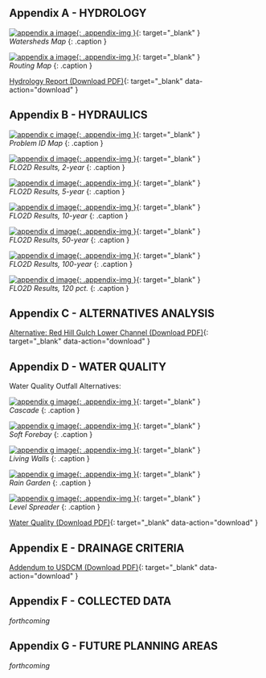 ## Appendix A - HYDROLOGY

[![appendix a image](assets/img/FigureA-1.jpg){: .appendix-img }](assets/img/FigureA-1.jpg){: target="_blank" }   
*Watersheds Map*
{: .caption }

[![appendix a image](assets/img/FigureA-2.jpg){: .appendix-img }](assets/img/FigureA-2.jpg){: target="_blank" }   
*Routing Map*
{: .caption }

[Hydrology Report (Download PDF)](assets/img/Lyons_Hydrology_Report_October_2016.pdf){: target="_blank" data-action="download" } 

## Appendix B - HYDRAULICS

[![appendix c image](assets/img/FigureB-1.jpg){: .appendix-img }](assets/img/FigureB-1.jpg){: target="_blank" }   
*Problem ID Map*
{: .caption }

[![appendix d image](assets/img/FigureB-2.jpg){: .appendix-img }](assets/img/FigureB-2.jpg){: target="_blank" }   
*FLO2D Results, 2-year*
{: .caption }

[![appendix d image](assets/img/FigureB-3.jpg){: .appendix-img }](assets/img/FigureB-3.jpg){: target="_blank" }   
*FLO2D Results, 5-year*
{: .caption }

[![appendix d image](assets/img/FigureB-4.jpg){: .appendix-img }](assets/img/FigureB-4.jpg){: target="_blank" }   
*FLO2D Results, 10-year*
{: .caption }

[![appendix d image](assets/img/FigureB-5.jpg){: .appendix-img }](assets/img/FigureB-5.jpg){: target="_blank" }   
*FLO2D Results, 50-year*
{: .caption }

[![appendix d image](assets/img/FigureB-6.jpg){: .appendix-img }](assets/img/FigureB-6.jpg){: target="_blank" }   
*FLO2D Results, 100-year*
{: .caption }

[![appendix d image](assets/img/FigureB-7.jpg){: .appendix-img }](assets/img/FigureB-7.jpg){: target="_blank" }   
*FLO2D Results, 120 pct.*
{: .caption }

## Appendix C - ALTERNATIVES ANALYSIS

[Alternative: Red Hill Gulch Lower Channel (Download PDF)](assets/img/RHG-IMPROV-60-SCALE-PLAN.pdf){: target="_blank" data-action="download" } 

## Appendix D - WATER QUALITY

Water Quality Outfall Alternatives:

[![appendix g image](assets/img/D-1-CASCADE.jpg){: .appendix-img }](assets/img/D-1-CASCADE.jpg){: target="_blank" }   
*Cascade*
{: .caption }

[![appendix g image](assets/img/D-2-SOFT-FOREBAY.jpg){: .appendix-img }](assets/img/D-2-SOFT-FOREBAY.jpg){: target="_blank" }   
*Soft Forebay*
{: .caption }

[![appendix g image](assets/img/D-3-LIVING-WALLS.jpg){: .appendix-img }](assets/img/D-3-LIVING-WALLS.jpg){: target="_blank" }   
*Living Walls*
{: .caption }

[![appendix g image](assets/img/D-4-RAIN-GARDEN.jpg){: .appendix-img }](assets/img/D-4-RAIN-GARDEN.jpg){: target="_blank" }   
*Rain Garden*
{: .caption }

[![appendix g image](assets/img/D-5-LEVEL-SPREADER.jpg){: .appendix-img }](assets/img/D-5-LEVEL-SPREADER.jpg){: target="_blank" }   
*Level Spreader*
{: .caption }

[Water Quality (Download PDF)](assets/img/Water-Quality.pdf){: target="_blank" data-action="download" } 

## Appendix E - DRAINAGE CRITERIA

[Addendum to USDCM (Download PDF)](assets/img/2016-Lyons-Addendum-to-USDCM.pdf){: target="_blank" data-action="download" } 

## Appendix F - COLLECTED DATA

*forthcoming*

## Appendix G - FUTURE PLANNING AREAS

*forthcoming*